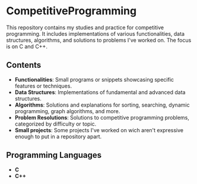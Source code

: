 # CompetitiveProgramming

This repository contains my studies and practice for competitive programming. It includes implementations of various functionalities, data structures, algorithms, and solutions to problems I've worked on. The focus is on C and C++.

## Contents

- **Functionalities**: Small programs or snippets showcasing specific features or techniques.
- **Data Structures**: Implementations of fundamental and advanced data structures.
- **Algorithms**: Solutions and explanations for sorting, searching, dynamic programming, graph algorithms, and more.
- **Problem Resolutions**: Solutions to competitive programming problems, categorized by difficulty or topic.
- **Small projects**: Some projects I've worked on wich aren't expressive enough to put in a repository apart.

## Programming Languages

- **C**
- **C++**